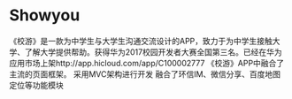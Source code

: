 # Showyou
《校游》是一款为中学生与大学生沟通交流设计的APP，致力于为中学生接触大学、了解大学提供帮助。获得华为2017校园开发者大赛全国第三名。已经在华为应用市场上架http://app.hicloud.com/app/C100002777
《校游》APP中融合了主流的页面框架。
采用MVC架构进行开发
融合了环信IM、微信分享、百度地图定位等功能模块
